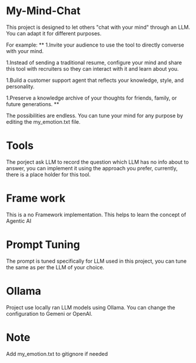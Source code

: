 # My-Mind-Chat

This project is designed to let others "chat with your mind" through an LLM. You can adapt it for different purposes.

For example:
**
1.Invite your audience to use the tool to directly converse with your mind.

1.Instead of sending a traditional resume, configure your mind and share this tool with recruiters so they can interact with it and learn about you.

1.Build a customer support agent that reflects your knowledge, style, and personality.

1.Preserve a knowledge archive of your thoughts for friends, family, or future generations.
**

The possibilities are endless. You can tune your mind for any purpose by editing the my_emotion.txt file.

# Tools
The porject ask LLM to record the question which LLM has no info about to answer, you can implement it using the approach you prefer, currently, there is a place holder for this tool. 

# Frame work
This is a no Framework implementation. This helps to learn the concept of Agentic AI

# Prompt Tuning
The prompt is tuned specifically for LLM used in this project, you can tune the same as per the LLM of your choice. 

# Ollama
Project use locally ran LLM models using Ollama. You can change the configuration to Gemeni or OpenAI. 

# Note
Add my_emotion.txt to gitignore if needed
